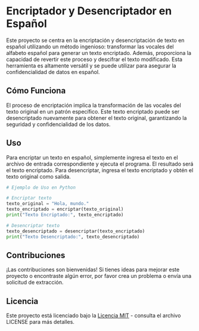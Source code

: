 # Encriptador y Desencriptador en Español

Este proyecto se centra en la encriptación y desencriptación de texto en español utilizando un método ingenioso: transformar las vocales del alfabeto español para generar un texto encriptado. Además, proporciona la capacidad de revertir este proceso y descifrar el texto modificado. Esta herramienta es altamente versátil y se puede utilizar para asegurar la confidencialidad de datos en español.

## Cómo Funciona

El proceso de encriptación implica la transformación de las vocales del texto original en un patrón específico. Este texto encriptado puede ser desencriptado nuevamente para obtener el texto original, garantizando la seguridad y confidencialidad de los datos.

## Uso

Para encriptar un texto en español, simplemente ingresa el texto en el archivo de entrada correspondiente y ejecuta el programa. El resultado será el texto encriptado. Para desencriptar, ingresa el texto encriptado y obtén el texto original como salida.

```python
# Ejemplo de Uso en Python

# Encriptar texto
texto_original = "Hola, mundo."
texto_encriptado = encriptar(texto_original)
print("Texto Encriptado:", texto_encriptado)

# Desencriptar texto
texto_desencriptado = desencriptar(texto_encriptado)
print("Texto Desencriptado:", texto_desencriptado)
```

## Contribuciones

¡Las contribuciones son bienvenidas! Si tienes ideas para mejorar este proyecto o encontraste algún error, por favor crea un problema o envía una solicitud de extracción.

## Licencia

Este proyecto está licenciado bajo la [Licencia MIT](LICENSE) - consulta el archivo LICENSE para más detalles.
